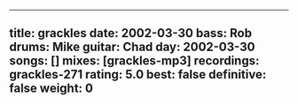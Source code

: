 
---
title: grackles
date: 2002-03-30
bass:	Rob
drums:	Mike
guitar:	Chad
day: 2002-03-30
songs: []
mixes: [grackles-mp3]
recordings: grackles-271
rating: 5.0
best: false
definitive: false
weight: 0
---
